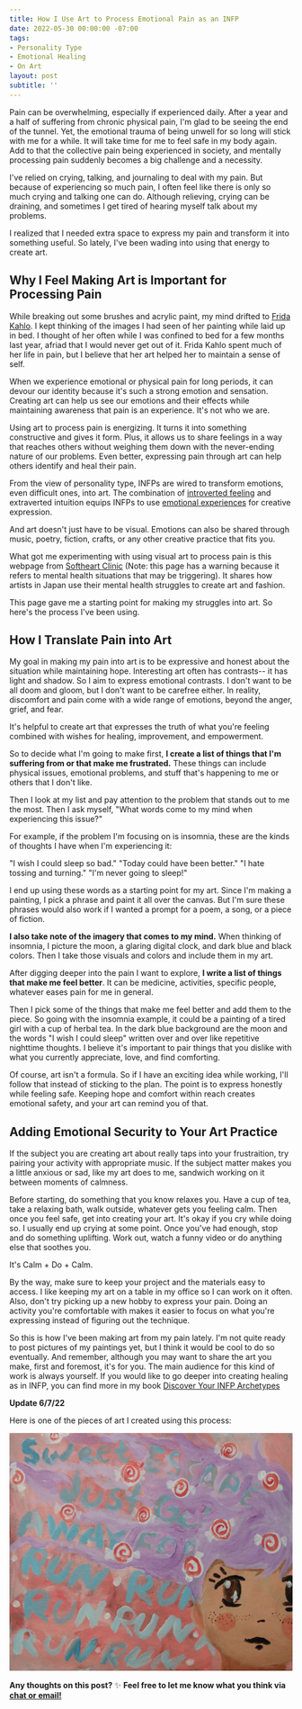 ```yaml
---
title: How I Use Art to Process Emotional Pain as an INFP
date: 2022-05-30 00:00:00 -07:00
tags:
- Personality Type 
- Emotional Healing
- On Art
layout: post
subtitle: ''
---
```


Pain can be overwhelming, especially if experienced daily. After a year and a half of suffering from chronic physical pain, I'm glad to be seeing the end of the tunnel. Yet, the emotional trauma of being unwell for so long will stick with me for a while. It will take time for me to feel safe in my body again. Add to that the collective pain being experienced in society, and mentally processing pain suddenly becomes a big challenge and a necessity.

I've relied on crying, talking, and journaling to deal with my pain. But because of experiencing so much pain, I often feel like there is only so much crying and talking one can do. Although relieving, crying can be draining, and sometimes I get tired of hearing myself talk about my problems.

I realized that I needed extra space to express my pain and transform it into something useful. So lately, I've been wading into using that energy to create art.

## Why I Feel Making Art is Important for Processing Pain

While breaking out some brushes and acrylic paint, my mind drifted to [Frida Kahlo](https://en.wikipedia.org/wiki/Frida_Kahlo). I kept thinking of the images I had seen of her painting while laid up in bed. I thought of her often while I was confined to bed for a few months last year, afriad that I would never get out of it. Frida Kahlo spent much of her life in pain, but I believe that her art helped her to maintain a sense of self.

When we experience emotional or physical pain for long periods, it can devour our identity because it's such a strong emotion and sensation. Creating art can help us see our emotions and their effects while maintaining awareness that pain is an experience. It's not who we are.

Using art to process pain is energizing. It turns it into something constructive and gives it form. Plus, it allows us to share feelings in a way that reaches others without weighing them down with the never-ending nature of our problems. Even better,  expressing pain through art can help others identify and heal their pain.

From the view of personality type, INFPs are wired to transform emotions, even difficult ones, into art. The combination of [introverted feeling](https://arcadiapage.com/2018/03/life-as-introverted-feeling-user.html) and extraverted intuition equips INFPs to use [emotional experiences](https://arcadiapage.com/2022-02-27-how-infps-can-turn-emotional-crisis-into-an-opportunity/) for creative expression.

And art doesn't just have to be visual. Emotions can also be shared through music, poetry, fiction, crafts, or any other creative practice that fits you.

What got me experimenting with using visual art to process pain is this webpage from [Softheart Clinic](https://softheartclinic.neocities.org/subpages/cautionmenhera.html) (Note: this page has a warning because it refers to mental health situations that may be triggering). It shares how artists in Japan use their mental health struggles to create art and fashion.

This page gave me a starting point for making my struggles into art. So here's the process I've been using.

## How I Translate Pain into Art

My goal in making my pain into art is to be expressive and honest about the situation while maintaining hope. Interesting art often has contrasts-- it has light and shadow. So I aim to express emotional contrasts. I don't want to be all doom and gloom, but I don't want to be carefree either. In reality, discomfort and pain come with a wide range of emotions, beyond the anger, grief, and fear.

It's helpful to create art that expresses the truth of what you're feeling combined with wishes for healing, improvement, and empowerment.

So to decide what I'm going to make first, **I create a list of things that I'm suffering from or that make me frustrated.** These things can include physical issues, emotional problems, and stuff that's happening to me or others that I don't like.

Then I look at my list and pay attention to the problem that stands out to me the most. Then I ask myself, "What words come to my mind when experiencing this issue?"

For example, if the problem I'm focusing on is insomnia, these are the kinds of thoughts I have when I'm experiencing it:

"I wish I could sleep so bad."
"Today could have been better."
"I hate tossing and turning."
"I'm never going to sleep!"

I end up using these words as a starting point for my art. Since I'm making a painting, I pick a phrase and paint it all over the canvas. But I'm sure these phrases would also work if I wanted a prompt for a poem, a song, or a piece of fiction.

**I also take note of the imagery that comes to my mind.** When thinking of insomnia, I picture the moon, a glaring digital clock, and dark blue and black colors. Then I take those visuals and colors and include them in my art.

After digging deeper into the pain I want to explore, **I write a list of things that make me feel better**. It can be medicine, activities, specific people, whatever eases pain for me in general.

Then I pick some of the things that make me feel better and add them to the piece. So going with the insomnia example, it could be a painting of a tired girl with a cup of herbal tea. In the dark blue background are the moon and the words "I wish I could sleep" written over and over like repetitive nighttime thoughts. I believe it's important to pair things that you dislike with what you currently appreciate, love, and find comforting.

Of course, art isn't a formula. So if I have an exciting idea while working, I'll follow that instead of sticking to the plan. The point is to express honestly while feeling safe. Keeping hope and comfort within reach creates emotional safety, and your art can remind you of that.

## Adding Emotional Security to Your Art Practice

If the subject you are creating art about really taps into your frustraition, try pairing your activity with appropriate music. If the subject matter makes you a little anxious or sad, like my art does to me, sandwich working on it between moments of calmness.

Before starting, do something that you know relaxes you. Have a cup of tea, take a relaxing bath, walk outside, whatever gets you feeling calm. Then once you feel safe, get into creating your art. It's okay if you cry while doing so. I usually end up crying at some point. Once you've had enough, stop and do something uplifting. Work out, watch a funny video or do anything else that soothes you.

It's Calm + Do + Calm.

By the way, make sure to keep your project and the materials easy to access. I like keeping my art on a table in my office so I can work on it often. Also, don't try picking up a new hobby to express your pain. Doing an activity you're comfortable with makes it easier to focus on what you're expressing instead of figuring out the technique.

So this is how I've been making art from my pain lately. I'm not quite ready to post pictures of my paintings yet, but I think it would be cool to do so eventually. And remember, although you may want to share the art you make, first and foremost, it's for you. The main audience for this kind of work is always yourself. If you would like to go deeper into creating healing as in INFP, you can find more in my book [Discover Your INFP Archetypes](https://payhip.com/b/vWmjS)

**Update 6/7/22**

Here is one of the pieces of art I created using this process: 

![](/uploads/sweet-escape-_2.jpg)

**Any thoughts on this post?** ✨ **Feel free to let me know what you think via** [**chat or email!**](https://arcadiapage.com/coffee/)
